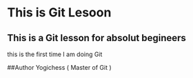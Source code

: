 # This is Git Lesoon
## This is a Git lesson for absolut begineers
this is the first time I am doing Git

##Author
Yogichess ( Master of Git )
